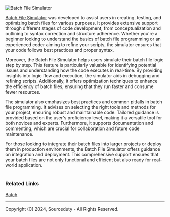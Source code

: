 ![Batch File Simulator](https://github.com/sourceduty/Batch_File_Simulator/assets/123030236/775f5d9f-031e-4c0f-8795-5f7a20766f2c)

[Batch File Simulator](https://chatgpt.com/g/g-blvvJBL25-batch-file-simulator) was developed to assist users in creating, testing, and optimizing batch files for various purposes. It provides extensive support through different stages of code development, from conceptualization and outlining to syntax correction and structure adherence. Whether you're a beginner looking to understand the basics of batch file programming or an experienced coder aiming to refine your scripts, the simulator ensures that your code follows best practices and proper syntax.

Moreover, the Batch File Simulator helps users simulate their batch file logic step by step. This feature is particularly valuable for identifying potential issues and understanding how the code executes in real-time. By providing insights into logic flow and execution, the simulator aids in debugging and refining scripts. Additionally, it offers optimization techniques to enhance the efficiency of batch files, ensuring that they run faster and consume fewer resources.

The simulator also emphasizes best practices and common pitfalls in batch file programming. It advises on selecting the right tools and methods for your project, ensuring robust and maintainable code. Tailored guidance is provided based on the user's proficiency level, making it a versatile tool for both novices and experts. Furthermore, it supports documentation and commenting, which are crucial for collaboration and future code maintenance.

For those looking to integrate their batch files into larger projects or deploy them in production environments, the Batch File Simulator offers guidance on integration and deployment. This comprehensive support ensures that your batch files are not only functional and efficient but also ready for real-world application.

#
### Related Links

[Batch](https://github.com/sourceduty/Batch)

***
Copyright (C) 2024, Sourceduty - All Rights Reserved.
